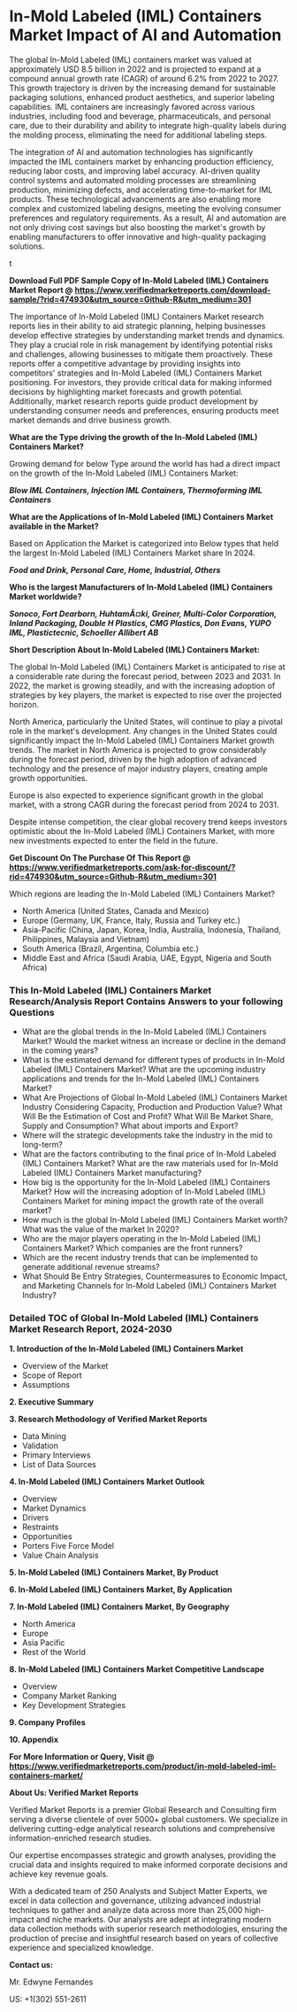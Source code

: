 <meta name="title" content="Global In-Mold Labeled (IML) Containers Market Impact of AI and Automation"><meta name="description" content="The global In-Mold Labeled (IML) containers market was valued at approximately USD 8.5 billion in 2022 and is projected to expand at a compound annual growth rate (CAG"><meta name="title" content="In-Mold Labeled (IML) Containers Market Size, Share, Scope, Trends, Growth, Opportunities, Analysis, Forecast"><h1>In-Mold Labeled (IML) Containers Market Impact of AI and Automation</h1><p>The global In-Mold Labeled (IML) containers market was valued at approximately USD 8.5 billion in 2022 and is projected to expand at a compound annual growth rate (CAGR) of around 6.2% from 2022 to 2027. This growth trajectory is driven by the increasing demand for sustainable packaging solutions, enhanced product aesthetics, and superior labeling capabilities. IML containers are increasingly favored across various industries, including food and beverage, pharmaceuticals, and personal care, due to their durability and ability to integrate high-quality labels during the molding process, eliminating the need for additional labeling steps.</p><p>The integration of AI and automation technologies has significantly impacted the IML containers market by enhancing production efficiency, reducing labor costs, and improving label accuracy. AI-driven quality control systems and automated molding processes are streamlining production, minimizing defects, and accelerating time-to-market for IML products. These technological advancements are also enabling more complex and customized labeling designs, meeting the evolving consumer preferences and regulatory requirements. As a result, AI and automation are not only driving cost savings but also boosting the market's growth by enabling manufacturers to offer innovative and high-quality packaging solutions.</p>t</p><p id="" class=""><strong>Download Full PDF Sample Copy of In-Mold Labeled (IML) Containers Market Report @ <a href="https://www.verifiedmarketreports.com/download-sample/?rid=474930&utm_source=Github-R&utm_medium=301" target="_blank">https://www.verifiedmarketreports.com/download-sample/?rid=474930&utm_source=Github-R&utm_medium=301</a></strong></p><p>The importance of&nbsp;In-Mold Labeled (IML) Containers Market research reports lies in their ability to aid strategic planning, helping businesses develop effective strategies by understanding market trends and dynamics. They play a crucial role in risk management by identifying potential risks and challenges, allowing businesses to mitigate them proactively. These reports offer a competitive advantage by providing insights into competitors' strategies and In-Mold Labeled (IML) Containers Market positioning. For investors, they provide critical data for making informed decisions by highlighting market forecasts and growth potential. Additionally, market research reports guide product development by understanding consumer needs and preferences, ensuring products meet market demands and drive business growth.</p><p><strong>What are the&nbsp;Type driving the growth of the In-Mold Labeled (IML) Containers Market?</strong></p><p id="" class="">Growing demand for below Type around the world has had a direct impact on the growth of the In-Mold Labeled (IML) Containers Market:</p><em><strong>Blow IML Containers, Injection IML Containers, Thermoforming IML Containers</strong></em></p><strong>What are the&nbsp;Applications&nbsp;of In-Mold Labeled (IML) Containers Market available in the Market?</strong></p><p id="" class="">Based on Application the Market is categorized into Below types that held the largest In-Mold Labeled (IML) Containers Market share In 2024.</p><em><strong>Food and Drink, Personal Care, Home, Industrial, Others</strong></em></p><strong>Who is the largest Manufacturers of In-Mold Labeled (IML) Containers Market worldwide?</strong></p><p><em><strong>Sonoco, Fort Dearborn, HuhtamÃ¤ki, Greiner, Multi-Color Corporation, Inland Packaging, Double H Plastics, CMG Plastics, Don Evans, YUPO IML, Plastictecnic, Schoeller Allibert AB</strong></em></p><p id="" class=""><strong>Short Description About In-Mold Labeled (IML) Containers Market:</strong></p><p>The global In-Mold Labeled (IML) Containers Market is anticipated to rise at a considerable rate during the forecast period, between 2023 and 2031. In 2022, the market is growing steadily, and with the increasing adoption of strategies by key players, the market is expected to rise over the projected horizon.</p><p>North America, particularly the United States, will continue to play a pivotal role in the market's development. Any changes in the United States could significantly impact the In-Mold Labeled (IML) Containers Market growth trends. The market in North America is projected to grow considerably during the forecast period, driven by the high adoption of advanced technology and the presence of major industry players, creating ample growth opportunities.</p><p>Europe is also expected to experience significant growth in the global market, with a strong CAGR during the forecast period from 2024 to 2031.</p><p>Despite intense competition, the clear global recovery trend keeps investors optimistic about the In-Mold Labeled (IML) Containers Market, with more new investments expected to enter the field in the future.</p><p id="" class=""><strong>Get Discount On The Purchase Of This Report @ <a href="https://www.verifiedmarketreports.com/ask-for-discount/?rid=474930&utm_source=Github-R&utm_medium=301" target="_blank">https://www.verifiedmarketreports.com/ask-for-discount/?rid=474930&utm_source=Github-R&utm_medium=301</a></strong></p>Which regions are leading the In-Mold Labeled (IML) Containers Market?</p><ul><li>North America (United States, Canada and Mexico)</li><li>Europe (Germany, UK, France, Italy, Russia and Turkey etc.)</li><li>Asia-Pacific (China, Japan, Korea, India, Australia, Indonesia, Thailand, Philippines, Malaysia and Vietnam)</li><li>South America (Brazil, Argentina, Columbia etc.)</li><li>Middle East and Africa (Saudi Arabia, UAE, Egypt, Nigeria and South Africa)</li></ul><h3 id="" class="">This In-Mold Labeled (IML) Containers Market Research/Analysis Report Contains Answers to your following Questions</h3><ul><li>What are the global trends in the In-Mold Labeled (IML) Containers Market? Would the market witness an increase or decline in the demand in the coming years?</li><li>What is the estimated demand for different types of products in In-Mold Labeled (IML) Containers Market? What are the upcoming industry applications and trends for the In-Mold Labeled (IML) Containers Market?</li><li>What Are Projections of Global In-Mold Labeled (IML) Containers Market Industry Considering Capacity, Production and Production Value? What Will Be the Estimation of Cost and Profit? What Will Be Market Share, Supply and Consumption? What about imports and Export?</li><li>Where will the strategic developments take the industry in the mid to long-term?</li><li>What are the factors contributing to the final price of In-Mold Labeled (IML) Containers Market? What are the raw materials used for In-Mold Labeled (IML) Containers Market manufacturing?</li><li>How big is the opportunity for the In-Mold Labeled (IML) Containers Market? How will the increasing adoption of In-Mold Labeled (IML) Containers Market for mining impact the growth rate of the overall market?</li><li>How much is the global In-Mold Labeled (IML) Containers Market worth? What was the value of the market In 2020?</li><li>Who are the major players operating in the In-Mold Labeled (IML) Containers Market? Which companies are the front runners?</li><li>Which are the recent industry trends that can be implemented to generate additional revenue streams?</li><li>What Should Be Entry Strategies, Countermeasures to Economic Impact, and Marketing Channels for In-Mold Labeled (IML) Containers Market Industry?</li></ul><h3 id="" class="">Detailed TOC of Global In-Mold Labeled (IML) Containers Market Research Report, 2024-2030</h3><p id="" class=""><strong>1. Introduction of the In-Mold Labeled (IML) Containers Market</strong></p><ul><li>Overview of the Market</li><li>Scope of Report</li><li>Assumptions</li></ul><p id="" class=""><strong>2. Executive Summary</strong></p><p id="" class=""><strong>3. Research Methodology of Verified Market Reports</strong></p><ul><li>Data Mining</li><li>Validation</li><li>Primary Interviews</li><li>List of Data Sources</li></ul><p id="" class=""><strong>4. In-Mold Labeled (IML) Containers Market Outlook</strong></p><ul><li>Overview</li><li>Market Dynamics</li><li>Drivers</li><li>Restraints</li><li>Opportunities</li><li>Porters Five Force Model</li><li>Value Chain Analysis</li></ul><p id="" class=""><strong>5. In-Mold Labeled (IML) Containers Market, By Product</strong></p><p id="" class=""><strong>6. In-Mold Labeled (IML) Containers Market, By Application</strong></p><p id="" class=""><strong>7. In-Mold Labeled (IML) Containers Market, By Geography</strong></p><ul><li>North America</li><li>Europe</li><li>Asia Pacific</li><li>Rest of the World</li></ul><p id="" class=""><strong>8. In-Mold Labeled (IML) Containers Market Competitive Landscape</strong></p><ul><li>Overview</li><li>Company Market Ranking</li><li>Key Development Strategies</li></ul><p id="" class=""><strong>9. Company Profiles</strong></p><p id="" class=""><strong>10. Appendix</strong></p><p id="" class=""><strong>For More Information or Query, Visit @ <a href="https://www.verifiedmarketreports.com/product/in-mold-labeled-iml-containers-market/" target="_blank">https://www.verifiedmarketreports.com/product/in-mold-labeled-iml-containers-market/</a></strong></p><p id="" class=""><strong>About Us: Verified Market Reports</strong></p><p id="" class="">Verified Market Reports is a premier Global Research and Consulting firm serving a diverse clientele of over 5000+ global customers. We specialize in delivering cutting-edge analytical research solutions and comprehensive information-enriched research studies.</p><p id="" class="">Our expertise encompasses strategic and growth analyses, providing the crucial data and insights required to make informed corporate decisions and achieve key revenue goals.</p><p id="" class="">With a dedicated team of 250 Analysts and Subject Matter Experts, we excel in data collection and governance, utilizing advanced industrial techniques to gather and analyze data across more than 25,000 high-impact and niche markets. Our analysts are adept at integrating modern data collection methods with superior research methodologies, ensuring the production of precise and insightful research based on years of collective experience and specialized knowledge.</p><p id="" class=""><strong>Contact us:</strong></p><p id="" class="">Mr. Edwyne Fernandes</p><p id="" class="">US: +1(302) 551-2611</p>